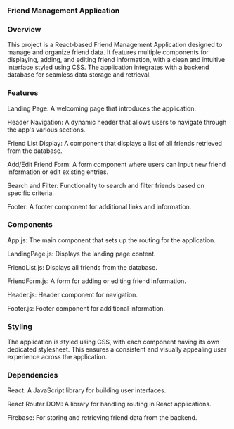 ### Friend Management Application

### Overview
This project is a React-based Friend Management Application designed to manage and organize friend data. It features multiple components for displaying, adding, and editing friend information, with a clean and intuitive interface styled using CSS. The application integrates with a backend database for seamless data storage and retrieval.

### Features
Landing Page: A welcoming page that introduces the application.

Header Navigation: A dynamic header that allows users to navigate through the app's various sections.

Friend List Display: A component that displays a list of all friends retrieved from the database.

Add/Edit Friend Form: A form component where users can input new friend information or edit existing entries.

Search and Filter: Functionality to search and filter friends based on specific criteria.

Footer: A footer component for additional links and information.


### Components
App.js: The main component that sets up the routing for the application.

LandingPage.js: Displays the landing page content.

FriendList.js: Displays all friends from the database.

FriendForm.js: A form for adding or editing friend information.

Header.js: Header component for navigation.

Footer.js: Footer component for additional information.


### Styling
The application is styled using CSS, with each component having its own dedicated stylesheet. This ensures a consistent and visually appealing user experience across the application.

### Dependencies
React: A JavaScript library for building user interfaces.

React Router DOM: A library for handling routing in React applications.

Firebase: For storing and retrieving friend data from the backend.
